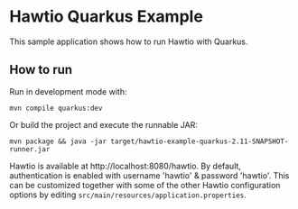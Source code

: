 # Hawtio Quarkus Example

This sample application shows how to run Hawtio with Quarkus.

## How to run

Run in development mode with:

    mvn compile quarkus:dev
    
Or build the project and execute the runnable JAR:

    mvn package && java -jar target/hawtio-example-quarkus-2.11-SNAPSHOT-runner.jar

Hawtio is available at http://localhost:8080/hawtio. By default, authentication is enabled with username 'hawtio' & password 'hawtio'. 
This can be customized together with some of the other Hawtio configuration options by editing 
`src/main/resources/application.properties`.
